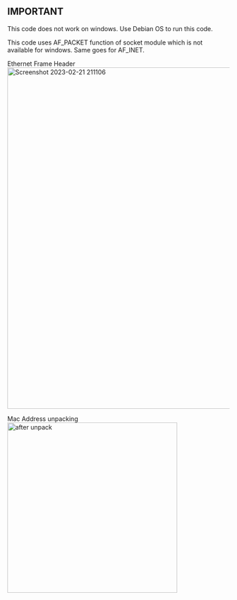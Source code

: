 ## IMPORTANT ##
This code does not work on windows. Use Debian OS to run this code.

This code uses AF_PACKET function of socket module which is not available for windows.
Same goes for AF_INET.


Ethernet Frame Header
<img width="772" alt="Screenshot 2023-02-21 211106" src="https://user-images.githubusercontent.com/72330781/232037131-961230ed-61d4-4563-b6d1-fec2afb14dce.png">


Mac Address unpacking
<img width="385" alt="after unpack" src="https://user-images.githubusercontent.com/72330781/232037208-6bfa6f90-e7c5-4384-a0d0-d12c4cd6d2f7.png">
